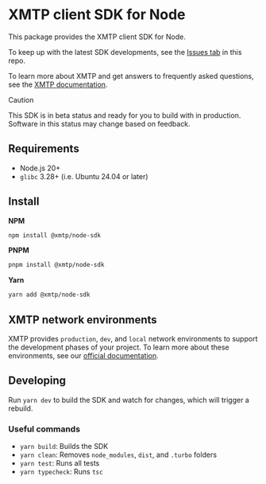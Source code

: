 # XMTP client SDK for Node

This package provides the XMTP client SDK for Node.

To keep up with the latest SDK developments, see the [Issues tab](https://github.com/xmtp/xmtp-js/issues) in this repo.

To learn more about XMTP and get answers to frequently asked questions, see the [XMTP documentation](https://xmtp.org/docs).

> [!CAUTION]
> This SDK is in beta status and ready for you to build with in production. Software in this status may change based on feedback.

## Requirements

- Node.js 20+
- `glibc` 3.28+ (i.e. Ubuntu 24.04 or later)

## Install

**NPM**

```bash
npm install @xmtp/node-sdk
```

**PNPM**

```bash
pnpm install @xmtp/node-sdk
```

**Yarn**

```bash
yarn add @xmtp/node-sdk
```

## XMTP network environments

XMTP provides `production`, `dev`, and `local` network environments to support the development phases of your project. To learn more about these environments, see our [official documentation](https://xmtp.org/docs/build/authentication#environments).

## Developing

Run `yarn dev` to build the SDK and watch for changes, which will trigger a rebuild.

### Useful commands

- `yarn build`: Builds the SDK
- `yarn clean`: Removes `node_modules`, `dist`, and `.turbo` folders
- `yarn test`: Runs all tests
- `yarn typecheck`: Runs `tsc`

